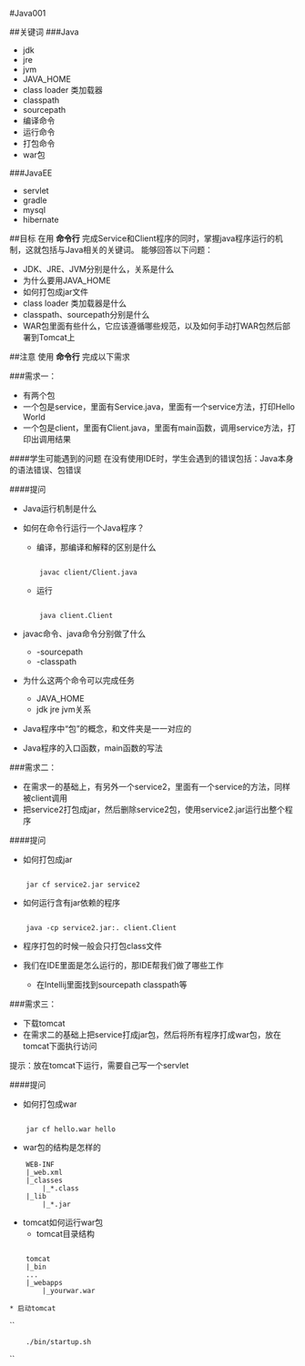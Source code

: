 #Java001

##关键词
###Java
- jdk
- jre
- jvm
- JAVA_HOME
- class loader 类加载器 
- classpath
- sourcepath
- 编译命令
- 运行命令
- 打包命令
- war包

###JavaEE
- servlet
- gradle
- mysql
- hibernate

##目标
在用 **命令行** 完成Service和Client程序的同时，掌握java程序运行的机制，这就包括与Java相关的关键词。
能够回答以下问题：

- JDK、JRE、JVM分别是什么，关系是什么
- 为什么要用JAVA_HOME
- 如何打包成jar文件
- class loader 类加载器是什么 
- classpath、sourcepath分别是什么
- WAR包里面有些什么，它应该遵循哪些规范，以及如何手动打WAR包然后部署到Tomcat上

##注意
使用 **命令行** 完成以下需求

###需求一：

- 有两个包
- 一个包是service，里面有Service.java，里面有一个service方法，打印Hello World
- 一个包是client，里面有Client.java，里面有main函数，调用service方法，打印出调用结果

####学生可能遇到的问题
在没有使用IDE时，学生会遇到的错误包括：Java本身的语法错误、包错误

####提问
- Java运行机制是什么
- 如何在命令行运行一个Java程序？
    * 编译，那编译和解释的区别是什么
    
    ```
        
        javac client/Client.java 
    ```  
     
    * 运行
    
    ```
    
        java client.Client
    ```        
- javac命令、java命令分别做了什么
    * -sourcepath
    * -classpath
- 为什么这两个命令可以完成任务
    * JAVA_HOME
    * jdk jre jvm关系
- Java程序中“包”的概念，和文件夹是一一对应的
- Java程序的入口函数，main函数的写法


###需求二：

- 在需求一的基础上，有另外一个service2，里面有一个service的方法，同样被client调用
- 把service2打包成jar，然后删除service2包，使用service2.jar运行出整个程序

####提问
- 如何打包成jar

```

    jar cf service2.jar service2
```

- 如何运行含有jar依赖的程序

```

    java -cp service2.jar:. client.Client
```

- 程序打包的时候一般会只打包class文件

- 我们在IDE里面是怎么运行的，那IDE帮我们做了哪些工作
    * 在Intellij里面找到sourcepath classpath等

###需求三：

- 下载tomcat 
- 在需求二的基础上把service打成jar包，然后将所有程序打成war包，放在tomcat下面执行访问
  
提示：放在tomcat下运行，需要自己写一个servlet

####提问
- 如何打包成war

```

    jar cf hello.war hello
```
- war包的结构是怎样的

```
    WEB-INF
    |_web.xml
    |_classes
        |_*.class
    |_lib
        |_*.jar
```
- tomcat如何运行war包
    * tomcat目录结构
    
```

    tomcat
    |_bin
    ...
    |_webapps
        |_yourwar.war
```
    * 启动tomcat
    
``
    
        ./bin/startup.sh
``